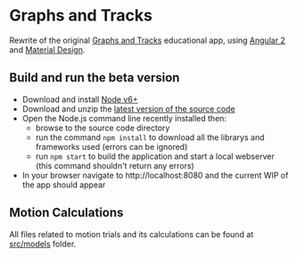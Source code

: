 # Graphs and Tracks

Rewrite of the original [Graphs and Tracks](https://github.com/davidtro/gt) educational app, using [Angular 2](https://angular.io/) and [Material Design](https://material.angular.io/).

## Build and run the beta version
- Download and install [Node v6+](https://nodejs.org/en/download/current/)
- Download and unzip the [latest version of the source code](https://github.com/snolflake/gt/archive/master.zip)
- Open the Node.js command line recently installed then:
	- browse to the source code directory
	- run the command `npm install` to download all the librarys and frameworks used (errors can be ignored)
	- run `npm start` to build the application and start a local webserver (this command shouldn't return any errors)
- In your browser navigate to http://localhost:8080 and the current WIP of the app should appear

## Motion Calculations
All files related to motion trials and its calculations can be found at [src/models](src/models) folder.
